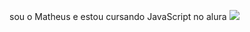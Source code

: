 sou o Matheus e estou cursando JavaScript no alura
![](https://www.google.com/url?sa=i&url=https%3A%2F%2Ftenor.com%2Fview%2Ftbate-swizle-gif-27257779&psig=AOvVaw1HoBG25Uzav5ZVUcT55uVj&ust=1716643026974000&source=images&cd=vfe&opi=89978449&ved=0CA8QjRxqFwoTCNj-9-qvpoYDFQAAAAAdAAAAABAE)
